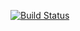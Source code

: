 [![Build Status](https://travis-ci.org/yrajput/110_Repo.svg?branch=master)](https://travis-ci.org/yrajput/110_Repo)
